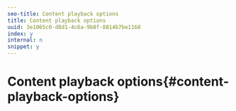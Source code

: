 ```yaml
---
seo-title: Content playback options
title: Content playback options
uuid: 3e1065c0-d8d1-4c6a-9b8f-8814b7be1168
index: y
internal: n
snippet: y
---
```


# Content playback options{#content-playback-options}


